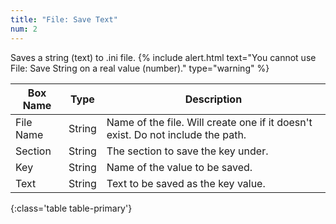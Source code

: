```yaml
---
title: "File: Save Text"
num: 2
---
```


Saves a string (text) to .ini file.
{% include alert.html text="You cannot use File: Save String on a real value (number)." type="warning" %} 

| Box Name | Type | Description | 
|-------|--------|--------
|File Name|	String	|Name of the file. Will create one if it doesn't exist. Do not include the path.
|Section|	String|	The section to save the key under.
|Key	|String	|Name of the value to be saved.
|Text|	String|	Text to be saved as the key value.
{:class='table table-primary'}









